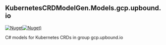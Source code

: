 ## KubernetesCRDModelGen.Models.gcp.upbound.io
[![Nuget](https://img.shields.io/nuget/vpre/KubernetesCRDModelGen.Models.gcp.upbound.io.svg?style=flat-square)](https://www.nuget.org/packages/KubernetesCRDModelGen.Models.gcp.upbound.io)[![Nuget)](https://img.shields.io/nuget/dt/KubernetesCRDModelGen.Models.gcp.upbound.io.svg?style=flat-square)](https://www.nuget.org/packages/KubernetesCRDModelGen.Models.gcp.upbound.io)

C# models for Kubernetes CRDs in group gcp.upbound.io